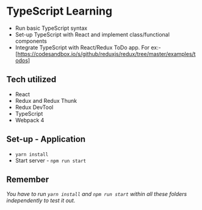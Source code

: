 # TypeScript Learning
* Run basic TypeScript syntax
* Set-up TypeScript with React and implement class/functional components 
* Integrate TypeScript with React/Redux ToDo app. For ex:- [https://codesandbox.io/s/github/reduxjs/redux/tree/master/examples/todos]

## Tech utilized
* React
* Redux and Redux Thunk
* Redux DevTool
* TypeScript
* Webpack 4

## Set-up - Application
* `yarn install`
* Start server - `npm run start`

## Remember
*You have to run `yarn install` and `npm run start` within all these folders independently to test it out.*
